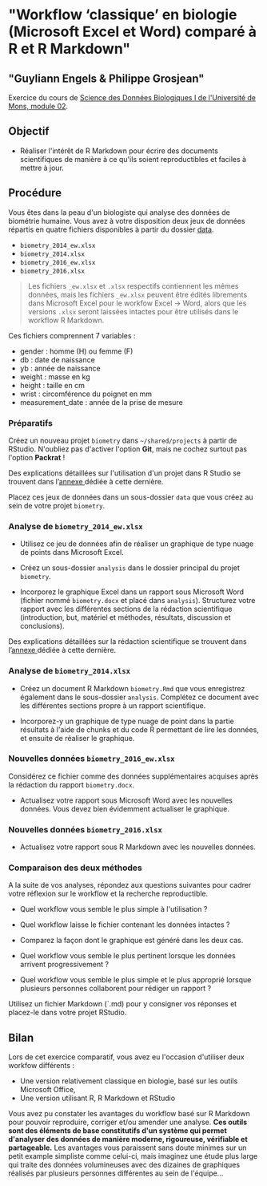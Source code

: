 # "Workflow ‘classique’ en biologie (Microsoft Excel et Word) comparé à R et R Markdown"
## "Guyliann Engels & Philippe Grosjean"

Exercice du cours de [Science des Données Biologiques I de l'Université de Mons, module 02](http://biodatascience-course.sciviews.org/sdd-umons/integration-des-graphiques-dans-un-rapport-r-markdown.html#a-vous-de-jouer-4).

## Objectif

- Réaliser l'intérêt de R Markdown pour écrire des documents scientifiques de manière à ce qu'ils soient reproductibles et faciles à mettre à jour.


## Procédure

Vous êtes dans la peau d'un biologiste qui analyse des données de biométrie humaine. Vous avez à votre disposition deux jeux de données répartis en quatre fichiers disponibles à partir du dossier [data](https://github.com/BioDataScience-Course/sdd_lesson/tree/master/sdd1_02/data).

- `biometry_2014_ew.xlsx`
- `biometry_2014.xlsx`
- `biometry_2016_ew.xlsx`
- `biometry_2016.xlsx`

> Les fichiers `_ew.xlsx` et `.xlsx` respectifs contiennent les mêmes données, mais les fichiers `_ew.xlsx` peuvent être édités librements dans Microsoft Excel pour le workfow Excel -> Word, alors que les versions `.xlsx` seront laissées intactes pour être utilisés dans le workflow R Markdown.

Ces fichiers comprennent 7 variables :

- gender : homme (H) ou femme (F)
- db : date de naissance
- yb : année de naissance
- weight : masse en kg
- height : taille en cm
- wrist : circomférence du poignet en mm
- measurement_date : année de la prise de mesure


### Préparatifs

Créez un nouveau projet `biometry` dans `~/shared/projects` à partir de RStudio. N'oubliez pas d'activer l'option **Git**, mais ne cochez surtout pas l'option **Packrat** !

Des explications détaillées sur l'utilisation d'un projet dans R Studio se trouvent dans l’[annexe ](http://biodatascience-course.sciviews.org/sdd-umons/rs.html#rs_projet) dédiée à cette dernière.

Placez ces jeux de données dans un sous-dossier `data` que vous créez au sein de votre projet `biometry`.


### Analyse de `biometry_2014_ew.xlsx`

- Utilisez ce jeu de données afin de réaliser un graphique de type nuage de points dans Microsoft Excel.

- Créez un sous-dossier `analysis` dans le dossier principal du projet `biometry`.

- Incorporez le graphique Excel dans un rapport sous Microsoft Word (fichier nommé `biometry.docx` et placé dans `analysis`). Structurez votre rapport avec les différentes sections de la rédaction scientifique (introduction, but, matériel et méthodes, résultats, discussion et conclusions).

Des explications détaillées sur la rédaction scientifique se trouvent dans l’[annexe ](http://biodatascience-course.sciviews.org/sdd-umons/redaction-scientifique.html) dédiée à cette dernière.


### Analyse de `biometry_2014.xlsx`

- Créez un document R Markdown `biometry.Rmd` que vous enregistrez également dans le sous-dossier `analysis`. Complétez ce document avec les différentes sections propre à un rapport scientifique.

- Incorporez-y un graphique de type nuage de point dans la partie résultats à l'aide de chunks et du code R permettant de lire les données, et ensuite de réaliser le graphique.


### Nouvelles données `biometry_2016_ew.xlsx`

Considérez ce fichier comme des données supplémentaires acquises après la rédaction du rapport `biometry.docx`.

- Actualisez votre rapport sous Microsoft Word avec les nouvelles données. Vous devez bien évidemment actualiser le graphique.


### Nouvelles données `biometry_2016.xlsx`

- Actualisez votre rapport sous R Markdown avec les nouvelles données.

### Comparaison des deux  méthodes

A la suite de vos analyses, répondez aux questions suivantes pour cadrer votre réflexion sur le workflow et la recherche reproductible.

- Quel workflow vous semble le plus simple à l'utilisation ?

- Quel workflow laisse le fichier contenant les données intactes ?

- Comparez la façon dont le graphique est généré dans les deux cas.

- Quel workflow vous semble le plus pertinent lorsque les données arrivent progressivement ?

- Quel workflow vous semble le plus simple et le plus approprié lorsque plusieurs personnes collaborent pour rédiger un rapport ? 

Utilisez un fichier Markdown (`.md) pour y consigner vos réponses et placez-le dans votre projet RStudio.


## Bilan

Lors de cet exercice comparatif, vous avez eu l'occasion d'utiliser deux workfow différents :

- Une version relativement classique en biologie, basé sur les outils Microsoft Office,
- Une version utilisant R, R Markdown et RStudio

Vous avez pu constater les avantages du workflow basé sur R Markdown pour pouvoir reproduire, corriger et/ou amender une analyse. **Ces outils sont des éléments de base constitutifs d'un système qui permet d'analyser des données de manière moderne, rigoureuse, vérifiable et partageable.** Les avantages vous paraissent sans doute minimes sur un petit example simpliste comme celui-ci, mais imaginez une étude plus large qui traite des données volumineuses avec des dizaines de graphiques réalisés par plusieurs personnes différentes au sein de l'équipe...
